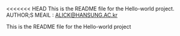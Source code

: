 <<<<<<< HEAD
This is the README file for the Hello-world project.
AUTHOR;S MEAIL : ALICK@HANSUNG.AC.kr

This is the README file for the Hello-world project
